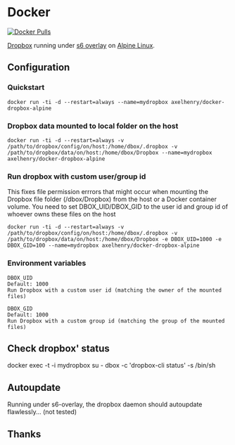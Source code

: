 # Docker
[![Docker Pulls](https://img.shields.io/docker/pulls/mashape/kong.svg)](https://hub.docker.com/r/axelhenry/docker-dropbox-alpine/)

[Dropbox](https://www.samba.org/) running under [s6 overlay](https://github.com/just-containers/s6-overlay) on [Alpine Linux](https://hub.docker.com/_/alpine/).

## Configuration

### Quickstart

````Shell
docker run -ti -d --restart=always --name=mydropbox axelhenry/docker-dropbox-alpine
````

### Dropbox data mounted to local folder on the host

````Shell
docker run -ti -d --restart=always -v /path/to/dropbox/config/on/host:/home/dbox/.dropbox -v /path/to/dropbox/data/on/host:/home/dbox/Dropbox --name=mydropbox axelhenry/docker-dropbox-alpine
````

### Run dropbox with custom user/group id

This fixes file permission errrors that might occur when mounting the Dropbox file folder (/dbox/Dropbox) from the host or a Docker container volume. You need to set DBOX_UID/DBOX_GID to the user id and group id of whoever owns these files on the host

````Shell
docker run -ti -d --restart=always -v /path/to/dropbox/config/on/host:/home/dbox/.dropbox -v /path/to/dropbox/data/on/host:/home/dbox/Dropbox -e DBOX_UID=1000 -e DBOX_GID=100 --name=mydropbox axelhenry/docker-dropbox-alpine
````
### Environment variables

````
DBOX_UID
Default: 1000
Run Dropbox with a custom user id (matching the owner of the mounted files)

DBOX_GID
Default: 1000
Run Dropbox with a custom group id (matching the group of the mounted files)
````

## Check dropbox' status

docker exec -t -i mydropbox su - dbox -c 'dropbox-cli status' -s /bin/sh

## Autoupdate

Running under s6-overlay, the dropbox daemon should autoupdate flawlessly... (not tested)

## Thanks
